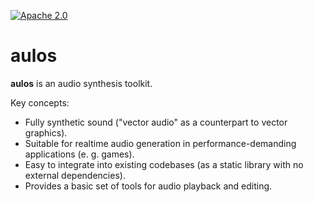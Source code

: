 [![Apache 2.0](https://img.shields.io/badge/License-Apache%202.0-blue.svg)](LICENSE)


# aulos

**aulos** is an audio synthesis toolkit.

Key concepts:
* Fully synthetic sound ("vector audio" as a counterpart to vector graphics).
* Suitable for realtime audio generation in performance-demanding applications (e. g. games).
* Easy to integrate into existing codebases (as a static library with no external dependencies).
* Provides a basic set of tools for audio playback and editing.
